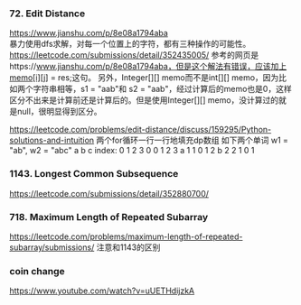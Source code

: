### 72. Edit Distance 

https://www.jianshu.com/p/8e08a1794aba   
暴力使用dfs求解，对每一个位置上的字符，都有三种操作的可能性。
https://leetcode.com/submissions/detail/352435005/  参考的网页是https://www.jianshu.com/p/8e08a1794aba，但是这个解法有错误，应该加上memo[i][j] = res;这句。
另外，Integer[][] memo而不是int[][] memo，因为比如两个字符串相等，s1 = "aab"和 s2 = "aab"，经过计算后的memo也是0，这样区分不出来是计算前还是计算后的。但是使用Integer[][] memo，没计算过的就是null，很明显得到区分。

https://leetcode.com/problems/edit-distance/discuss/159295/Python-solutions-and-intuition
两个for循环一行一行地填充dp数组
如下两个单词  w1 = "ab",  w2 = "abc"
                                          a         b         c 
index:                          0         1         2         3
                     0          0         1         2         3
            a        1          1         0         1         2
            b        2          2         1         0         1
                     
### 1143. Longest Common Subsequence    
https://leetcode.com/submissions/detail/352880700/

###  718. Maximum Length of Repeated Subarray  
https://leetcode.com/problems/maximum-length-of-repeated-subarray/submissions/ 注意和1143的区别


### coin change
https://www.youtube.com/watch?v=uUETHdijzkA
